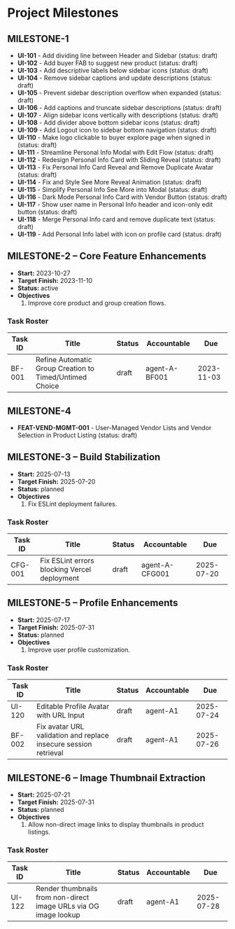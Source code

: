 # Project Milestones

## MILESTONE-1
- **UI-101** - Add dividing line between Header and Sidebar (status: draft)
- **UI-102** - Add buyer FAB to suggest new product (status: draft)
- **UI-103** - Add descriptive labels below sidebar icons (status: draft)
- **UI-104** - Remove sidebar captions and update descriptions (status: draft)
- **UI-105** - Prevent sidebar description overflow when expanded (status: draft)
- **UI-106** - Add captions and truncate sidebar descriptions (status: draft)
- **UI-107** - Align sidebar icons vertically with descriptions (status: draft)
- **UI-108** - Add divider above bottom sidebar icons (status: draft)
- **UI-109** - Add Logout icon to sidebar bottom navigation (status: draft)
- **UI-110** - Make logo clickable to buyer explore page when signed in (status: draft)
- **UI-111** - Streamline Personal Info Modal with Edit Flow (status: draft)
- **UI-112** - Redesign Personal Info Card with Sliding Reveal (status: draft)
- **UI-113** - Fix Personal Info Card Reveal and Remove Duplicate Avatar (status: draft)
- **UI-114** - Fix and Style See More Reveal Animation (status: draft)
- **UI-115** - Simplify Personal Info See More into Modal (status: draft)
- **UI-116** - Dark Mode Personal Info Card with Vendor Button (status: draft)
- **UI-117** - Show user name in Personal Info header and icon-only edit button (status: draft)
- **UI-118** - Merge Personal Info card and remove duplicate text (status: draft)
- **UI-119** - Add Personal Info label with icon on profile card (status: draft)

## MILESTONE-2 – Core Feature Enhancements
- **Start:** 2023-10-27
- **Target Finish:** 2023-11-10
- **Status:** active
- **Objectives**
  1. Improve core product and group creation flows.
### Task Roster
| Task ID | Title                                                  | Status | Accountable     | Due        |
|---------|--------------------------------------------------------|--------|-----------------|------------|
| BF-001  | Refine Automatic Group Creation to Timed/Untimed Choice | draft  | agent-A-BF001   | 2023-11-03 |

## MILESTONE-4
- **FEAT-VEND-MGMT-001** - User-Managed Vendor Lists and Vendor Selection in Product Listing (status: draft)

## MILESTONE-3 – Build Stabilization
- **Start:** 2025-07-13
- **Target Finish:** 2025-07-20
- **Status:** planned
- **Objectives**
  1. Fix ESLint deployment failures.
### Task Roster
| Task ID | Title | Status | Accountable | Due |
|---------|-------|--------|-------------|-----|
| CFG-001 | Fix ESLint errors blocking Vercel deployment | draft | agent-A-CFG001 | 2025-07-20 |

## MILESTONE-5 – Profile Enhancements
- **Start:** 2025-07-17
- **Target Finish:** 2025-07-31
- **Status:** planned
- **Objectives**
  1. Improve user profile customization.
### Task Roster
| Task ID | Title | Status | Accountable | Due |
|---------|-------|--------|-------------|-----|
| UI-120  | Editable Profile Avatar with URL Input | draft | agent-A1 | 2025-07-24 |
| BF-002  | Fix avatar URL validation and replace insecure session retrieval | draft | agent-A1 | 2025-07-26 |

## MILESTONE-6 – Image Thumbnail Extraction
- **Start:** 2025-07-21
- **Target Finish:** 2025-07-31
- **Status:** planned
- **Objectives**
  1. Allow non-direct image links to display thumbnails in product listings.
### Task Roster
| Task ID | Title | Status | Accountable | Due |
|---------|-------|--------|-------------|-----|
| UI-122  | Render thumbnails from non-direct image URLs via OG image lookup | draft | agent-A1 | 2025-07-28 |
